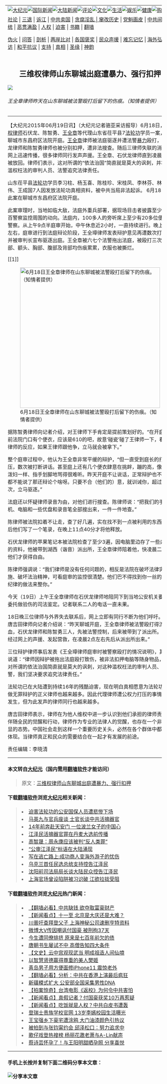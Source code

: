 <a name="1" id="1" target="_blank"></a><span id="1"></span>
<table border="0"><tr><td colspan="2" VALIGN=TOP><a href="https://github.com/asdfghy6/djy/blob/master/gb/nsc413.md#1"><img src="https://raw.githubusercontent.com/asdfghy6/1/master/t/djy/1.jpg" title="大纪元"></a><a href="https://github.com/asdfghy6/djy/blob/master/gb/n24hr.md#1"><img src="https://raw.githubusercontent.com/asdfghy6/1/master/t/djy/3.jpg" title="国际新闻"></a><a href="https://github.com/asdfghy6/djy/blob/master/gb/nsc413.md#1"><img src="https://raw.githubusercontent.com/asdfghy6/1/master/t/djy/4.jpg" title="大陆新闻"></a><a href="https://github.com/asdfghy6/djy/blob/master/gb/news392.md#1"><img src="https://raw.githubusercontent.com/asdfghy6/1/master/t/djy/5.jpg" title="评论"></a><a href="https://github.com/asdfghy6/djy/blob/master/gb/news2007.md#1"><img src="https://raw.githubusercontent.com/asdfghy6/1/master/t/djy/6.jpg" title="文化"></a><a href="https://github.com/asdfghy6/djy/blob/master/gb/news2008.md#1"><img src="https://raw.githubusercontent.com/asdfghy6/1/master/t/djy/7.jpg" title="生活"></a><a href="https://github.com/asdfghy6/djy/blob/master/gb/ncyule.md#1"><img src="https://raw.githubusercontent.com/asdfghy6/1/master/t/djy/8.jpg" title="娱乐"></a><a href="https://github.com/asdfghy6/djy/blob/master/gb/nsc1002.md#1"><img src="https://raw.githubusercontent.com/asdfghy6/1/master/t/djy/9.jpg" title="健康"><a href="https://www.youlucky.com"><img src="https://raw.githubusercontent.com/asdfghy6/1/master/t/djy/10.jpg" title="购物"></a><a href="https://www.supportepoch.org/donation?utm_medium=epochtimes&utm_source=referral&utm_campaign=donate_button_djyhomepage"><img src="https://raw.githubusercontent.com/asdfghy6/1/master/t/djy/12.jpg" title="捐款"></a></td></tr>
<tr><td colspan="2" VALIGN=TOP><a target="_blank" href="https://git.io/fjCRf">社论</a> | <a target="_blank" href="https://github.com/asdfghy6/djy/blob/master/gb/nf5657.md#1">三退</a> | <a target="_blank" href="https://github.com/asdfghy6/djy/blob/master/gb/nf6123.md#1">诉江</a> | <a target="_blank" href="https://github.com/asdfghy6/djy/blob/master/gb/nf1176117.md#1">中共卖国</a> | <a target="_blank" href="https://github.com/asdfghy6/djy/blob/master/gb/nf5773.md#1">贪腐淫乱 | <a target="_blank" href="https://github.com/asdfghy6/djy/blob/master/gb/nf1176115.md#1">窜改历史</a> | <a target="_blank" href="https://github.com/asdfghy6/djy/blob/master/gb/nf1176107.md#1">党魁画皮</a> | <a target="_blank" href="https://github.com/asdfghy6/djy/blob/master/gb/nf1320400.md#1">中共间谍</a> | <a target="_blank" href="https://github.com/asdfghy6/djy/blob/master/gb/nf1176114.md#1">破坏传统</a> | <a target="_blank" href="https://github.com/asdfghy6/djy/blob/master/gb/nf5287.md#1">恶贯满盈</a> | <a target="_blank" href="https://github.com/asdfghy6/djy/blob/master/gb/ncid278.md#1">人权</a> | <a target="_blank" href="https://github.com/asdfghy6/djy/blob/master/gb/nf1176111.md#1">迫害</a> | <a target="_blank" href="https://github.com/asdfghy6/djy/blob/master/gb/nf1235328.md#1">书籍</a> | <a target="_blank" href="https://github.com/asdfghy6/fq/blob/master/README.md?zsrh#1">翻墙</a></p><p><a target="_blank" href="https://github.com/asdfghy6/djy/blob/master/gb/nf5562.md#1">伪火</a> | <a target="_blank" href="https://github.com/asdfghy6/djy/blob/master/gb/nf4378.md#1">问答</a> | <a target="_blank" href="https://github.com/asdfghy6/djy/blob/master/gb/nf5792.md#1">剖析</a> | <a target="_blank" href="https://github.com/asdfghy6/djy/blob/master/gb/nf5735.md#1">两岸比对</a> | <a target="_blank" href="https://github.com/asdfghy6/djy/blob/master/gb/nf6119.md#1">各国褒奖</a> | <a target="_blank" href="https://github.com/asdfghy6/djy/blob/master/gb/nf6120.md#1">民众声援</a> | <a target="_blank" href="https://github.com/asdfghy6/djy/blob/master/gb/nf1188594.md#1">难忘记忆</a> | <a target="_blank" href="https://github.com/asdfghy6/djy/blob/master/gb/nf3180.md#1">海外弘传</a> | <a target="_blank" href="https://github.com/asdfghy6/djy/blob/master/gb/nf5410.md#1">万人上访</a> | <a target="_blank" href="https://github.com/asdfghy6/ntdtv/blob/master/gb/prog1530_1.md#1">和平抗议</a> | <a target="_blank" href="https://github.com/asdfghy6/djy/blob/master/gb/nf4386.md#1">支持</a> | <a target="_blank" href="https://github.com/asdfghy6/djy/blob/master/gb/nf4389.md#1">真相</a> | <a target="_blank" href="https://github.com/asdfghy6/djy/blob/master/gb/nf5790.md#1">圣缘</a> | <a target="_blank" href="https://github.com/asdfghy6/djy/blob/master/gb/nf4786.md#1">神韵</a></td></tr>
<tr><td VALIGN=TOP width="626"><h2 align=center>三维权律师山东聊城出庭遭暴力、强行扣押</h2>
<img src="http://i.epochtimes.com/assets/uploads/2015/06/150619020201941-450x600.jpg" />
<h6>王全章律师昨天在山东聊城被法警殴打后留下的伤痕。（知情者提供）
</h6>
<hr>
<p>【大纪元2015年06月19日讯】（大纪元记者骆亚采访报导）6月18日，<a href="https://github.com/asdfghy6/djy/blob/master/gb/tag/%E7%BB%B4%E6%9D%83%E5%BE%8B%E5%B8%88.md">维权律师</a>石伏龙、陈智勇、<a href="https://github.com/asdfghy6/djy/blob/master/gb/tag/%E7%8E%8B%E5%85%A8%E7%AB%A0.md">王全章</a>等代理山东省茌平县7<a href="https://github.com/asdfghy6/djy/blob/master/gb/tag/%E6%B3%95%E8%BD%AE%E5%8A%9F.md">法轮功</a>学员一案，在聊城市东昌府区法院开庭。<a href="https://github.com/asdfghy6/djy/blob/master/gb/tag/%E7%8E%8B%E5%85%A8%E7%AB%A0.md">王全章</a>律师被法庭驱逐并遭法警<a href="https://github.com/asdfghy6/djy/blob/master/gb/tag/%E6%9A%B4%E5%8A%9B.md">暴力</a>殴打，石伏龙律师和陈智勇律师也被分别扣押，遭非法搜查。随后三律师失联的消息在网上迅速传播，很多律师同行发声声援。王全章、石伏龙律师直到凌晨2点被放回。律师们表示，这对所谓的“依法治国”简直就是莫大的讽刺，并将对滥权枉法的审判人员、法警追究法律责任。</p>
<p>山东茌平县<a href="https://github.com/asdfghy6/djy/blob/master/gb/tag/%E6%B3%95%E8%BD%AE%E5%8A%9F.md">法轮功</a>学员李习柱、杨玉喜、陈桂珍、宋桂凤、李林芬、林秀伟、王成国7人因发放法轮功真相资料，被中共当局非法起诉。 6月18日，此案在聊城市东昌府区法院开庭。</p>
<p>此案审理时，当地如临大敌，法庭外重兵部署，据现场目击者披露至少有上百警察监控周围的动向。法庭内，100多人的旁听席上至少有20多位便衣警察。从上午9点半庭审开始，中午休息近2小时，一直持续进行。晚上7点左右，庭审进行到法庭辩论阶段，王全璋律师发表辩护意见再遭数次打断，并被审判长宣布驱逐出庭。王全章被六七个法警拖出法庭，被殴打三次，面部、额头、胸部、腹部及背部均伤痕累累，衣服也被撕烂。</p>
<p>[[1]]<br />
	<figure id="attachment_5883571" style="width: 450px" class="wp-caption aligncenter"><img src="http://i.epochtimes.com/assets/uploads/2015/06/150619020227941.jpg" alt="6月18日王全章律师在山东聊城被法警殴打后留下的伤痕。（知情者提供）" title="6月18日王全章律师在山东聊城被法警殴打后留下的伤痕。（知情者提供）" width="450" b="600"
	class="size-large wp-image-5883571" /></a><figcaption class="wp-caption-text">6月18日王全章律师在山东聊城被法警殴打后留下的伤痕。（知情者提供）</figcaption></figure></p>
<p>据陈智勇律师向记者介绍，对王律师下手肯定是提前策划好的。“在开庭之前法院门口有个便衣，应该是610的吧，故意‘碰瓷’碰了王律师一下，看王律师的反应，如果王律师跟他争，立马就会被拿下。”</p>
<p>整个庭审过程中，他认为王全章非常平缓的辩护，“但一直受到庭长的打压，数次被打断讲话。甚至庭上还有几个便衣肆意在挑衅，蹦的高，像骂街泼妇一样、指手划脚地骂得很难听。昨天开庭不让说话，正常辩护也不让，都不能说了那还辩论个啥呀。只要不合（他们的）意，就训诫你，超过三次，立马驱逐。”</p>
<p>法庭还以怀疑律师录音为由，对他们进行搜查。陈律师说：“把我们的手机、电脑和一些优盘和录音笔全部搜出来，一件一件地查。”</p>
<p>陈律师被法院扣着不让走，查了好几遍，实在找不到一点被利用的东西，最后他们写了一个笔录，在晚上11点40分才将他释放。</p>
<p>石伏龙律师的苹果笔记本被法院检查了至少3遍，因电脑里边存了一些办案的资料，他被带到湖西（谐音）派出所，王全章律师陪着他，快凌晨二点，他们才获得自由。</p>
<p>陈律师强调说：“我们律师是没有任何问题的，相反是法院在破坏法律实施、破坏法治精神，可看庭审的监控很清楚。他们巴不得找到你一丝的违反纪律的做法来整你。”</p>
<p>今天（19日）上午王全章律师在石伏龙律师地陪同下到当地公安机关要求委托做验伤的司法鉴定。记者联系二人的电话一直未果。</p>
<p>18日晚三位律师与外界失去联系后，网上立即有同行不断为他们呼吁。据唐吉田律师向记者介绍说：“昨天聊城开庭，王全章律师被法警殴打得流血，石伏龙律师和陈智勇三人，先被法警控制，后来被带到了派出所。然后经过网上的声援、发起营救，在凌晨2点左右先后从派出所出来。”</p>
<p>三位辩护律师事后发表《王全璋律师庭审时被警察殴打的情况说明》，其中说道：“律师因辩护被拖出法庭殴打致伤，被非法扣押电脑等随身物品，这对所谓的依法治国简直就是莫大的讽刺，对这种滥权枉法的审判人员、法警，我们坚决要求追究法律责任。”</p>
<p>法轮功已在大陆遭到持续16年的残酷迫害，现在明白真相愿意为法轮功案做无罪辩护的正义律师也越来越多。因此代理律师遭公权力打压的事情经常发生，但为此发声的律师同行也越来越多。</p>
<p>唐吉田律师表示，律师在为他人维权中进一步认识到他们承担的律师责任，伴随全民的觉醒和行动，律师作为专业的法律人的觉醒，也存在一个非常明显的态势。中国社会走到这样一个重要历史关头，必然在各个群体中都有所体现。当律师真正和民众的需要结合在一起才有发展的前途。</p>
<p>责任编辑：李晓清</p>
<hr>

#### 本文转自<a href="http://www.epochtimes.com">大纪元</a>（国内需用<a href="https://git.io/JesJV">翻墙软件</a>才能访问）
> 原文：<a href="http://www.epochtimes.com/gb/15/6/19/n4461385.htm">三维权律师山东聊城出庭遭暴力、强行扣押</a>
#### 下载<a href="https://git.io/JesJV">翻墙软件</a>浏览<a href="http://www.epochtimes.com">大纪元</a>相关新闻：
> <li><a href="http://www.epochtimes.com/gb/15/6/19/n4461007.htm">迫害法轮功的公安国保人员遭悲惨下场</a></li>
> <li><a href="http://www.epochtimes.com/gb/15/6/18/n4460511.htm">马英九与官兵座谈 士官长谈中共活摘器官</a></li>
> <li><a href="http://www.epochtimes.com/gb/15/6/17/n4460019.htm">14年前奔赴天安门 一位波兰女子的中国心</a></li>
> <li><a href="http://www.epochtimes.com/gb/15/6/17/n4460115.htm">江泽民活摘器官罪在丹麦大选前传播</a></li>
> <li><a href="http://www.epochtimes.com/gb/15/6/16/n4458623.htm">高智晟：周永康应该被判“反人类罪”</a></li>
> <li><a href="http://www.epochtimes.com/gb/15/6/17/n4459416.htm">“公审江泽民”标语在大陆涌现</a></li>
> <li><a href="http://www.epochtimes.com/gb/15/6/17/n4459388.htm">写在逃亡路上:成功商人变海外游子的忧伤</a></li>
> <li><a href="http://www.epochtimes.com/gb/15/6/17/n4459389.htm">乌克兰首任民选总统支持控告江泽民</a></li>
> <li><a href="http://www.epochtimes.com/gb/15/6/16/n4458661.htm">沈阳前司法局局长谈大陆民众控告江泽民</a></li>
> <li><a href="http://www.epochtimes.com/gb/15/6/15/n4457890.htm">上海官场曾设陷阱被习识破 江欲拉拢受阻</a></li>

#### 下载<a href="https://git.io/JesJV">翻墙软件</a>浏览<a href="http://www.epochtimes.com">大纪元</a>热门新闻：
> <li><a href="http://www.epochtimes.com/gb/19/9/25/n11546931.htm">【翻墙必看】中共缺钱 欲夺取富豪财产</a></li>
> <li><a href="http://www.epochtimes.com/gb/19/9/26/n11548856.htm">【新闻看点】十一至 北京是大庆还是大难？</a></li>
> <li><a href="http://www.epochtimes.com/gb/19/9/26/n11549060.htm">川普吁查拜登父子 上海神秘公司速删亨特资料</a></li>
> <li><a href="http://www.epochtimes.com/gb/19/9/26/n11548966.htm">微博大V传因嘲讽付国豪 被刑拘37天</a></li>
> <li><a href="http://www.epochtimes.com/gb/15/9/3/n4519621.htm">今生遭同僚排挤 原来是七百年前欠的债</a></li>
> <li><a href="http://www.epochtimes.com/gb/19/9/20/n11534314.htm">唐朝书生屡试不中 高僧告知四大条件</a></li>
> <li><a href="http://www.epochtimes.com/gb/16/7/1/n8056353.htm">【文史】云中宫观现武当 明成祖造人间仙境</a></li>
> <li><a href="http://www.epochtimes.com/gb/19/9/22/n11539138.htm">以智慧贤德赢得尊重的美人樊姬</a></li>
> <li><a href="http://www.epochtimes.com/gb/19/9/25/n11546708.htm">青岛男子用方便面修iPhone11 震惊老外</a></li>
> <li><a href="http://www.epochtimes.com/gb/19/9/25/n11545125.htm">【翻墙必看】分析：中共在香港上演最后疯狂</a></li>
> <li><a href="http://www.epochtimes.com/gb/19/9/25/n11546501.htm">新疆模式扩大 公安部全国采集男性DNA</a></li>
> <li><a href="http://www.epochtimes.com/gb/19/9/24/n11542455.htm">【拍案惊奇】台湾电影《返校》为何令中共害怕</a></li>
> <li><a href="http://www.epochtimes.com/gb/19/9/23/n11541603.htm">【新闻看点】真假记者？付国豪获奖10万再惹疑</a></li>
> <li><a href="http://www.epochtimes.com/gb/19/9/24/n11543678.htm">【新闻看点】吃饭就是人权？中共白皮书遭轰</a></li>
> <li><a href="http://www.epochtimes.com/gb/19/9/24/n11544222.htm">登瑞士贵族学校官网 13岁李嫣校园生活曝光</a></li>
> <li><a href="http://www.epochtimes.com/gb/19/9/24/n11544375.htm">王宝强乡下豪宅遭涂鸦 大门油漆颜色引热议</a></li>
> <li><a href="http://www.epochtimes.com/gb/19/9/25/n11545153.htm">被拍到与张钧甯约会 邱泽松口：努力追求中</a></li>
> <li><a href="http://www.epochtimes.com/gb/19/9/25/n11545320.htm">歌仔戏登热搜榜 杨丽花邀老萧与A-Lin献声</a></li>
> <li><a href="http://www.epochtimes.com/gb/19/9/26/n11547898.htm">蔡诗芸怀孕了！与王阳明甜晒孕照 分享喜悦</a></li>
<hr>

#### 手机上长按并复制下面二维码分享本文章：<br><br><img src="http://www.hehaibao.com/qr/index.php?m=1&e=L&p=10&t=&d=https://github.com/asdfghy6/djy/blob/master/gb/15/6/19/n4461385.md%231" title="分享本文章"></td><td VALIGN=TOP><a href="https://github.com/asdfghy6/djy/blob/master/gb/16/1/21/n4622075.md?dfh#1" target="_blank"><img src="https://raw.githubusercontent.com/asdfghy6/djy/master/gb/300/wei-f1.jpg" title="中共的伪火骗局"  alt="中共的伪火骗局"></a><br><a href="https://github.com/asdfghy6/yh/blob/master/README.md?dfh#1" target="_blank"><img src="https://raw.githubusercontent.com/asdfghy6/djy/master/gb/300/yong-h.jpg" title="永恒的见证"  alt="永恒的见证"></a><br><a href="https://github.com/asdfghy6/djy/blob/master/gb/13/9/29/n3974789.md?dfh#1" target="_blank"><img src="https://raw.githubusercontent.com/asdfghy6/djy/master/gb/300/shang-lnz.jpg" title="善良女子被中共投男牢"  alt="善良女子被中共投男牢"></a><br><a href="https://github.com/asdfghy6/djy/blob/master/gb/16/3/16/n4663449.md?dfh#1" target="_blank"><img src="https://raw.githubusercontent.com/asdfghy6/djy/master/gb/300/huo-z3.jpg" title="警卫目击活摘器官"  alt="警卫目击活摘器官"></a><br><a href="https://github.com/asdfghy6/djy/blob/master/gb/16/8/7/n8177641.md?dfh#1" target="_blank"><img src="https://raw.githubusercontent.com/asdfghy6/djy/master/gb/300/huo-z4.jpg" title="证人描述活摘恐怖"  alt="证人描述活摘恐怖"></a><br><a href="https://github.com/asdfghy6/djy/blob/master/gb/10/4/19/n2881569.md?dfh#1" target="_blank"><img src="https://raw.githubusercontent.com/asdfghy6/djy/master/gb/300/huo-z1.jpg" title="揭开活摘器官黑幕"  alt="揭开活摘器官黑幕"></a><br><a href="https://github.com/asdfghy6/djy/blob/master/gb/10/11/7/n3077476.md?dfh#1" target="_blank"><img src="https://raw.githubusercontent.com/asdfghy6/djy/master/gb/300/ma-ks.jpg" title="马克思的成魔之路"  alt="马克思的成魔之路"></a><br><a href="https://github.com/asdfghy6/djy/blob/master/gb/14/6/9/n4173977.md?dfh#1" target="_blank"><img src="https://raw.githubusercontent.com/asdfghy6/djy/master/gb/300/chang-zs.jpg" title="藏字石 蕴天机"  alt="藏字石 蕴天机"></a><br><a href="https://github.com/asdfghy6/djy/blob/master/gb/18/5/10/n10381511.md?dfh#1" target="_blank"><img src="https://raw.githubusercontent.com/asdfghy6/djy/master/gb/300/st1.jpg" title="关注3亿人三退"  alt="关注3亿人三退"></a><br><a href="https://github.com/asdfghy6/djy/blob/master/gb/18/3/21/n10237682.md?dfh#1" target="_blank"><img src="https://raw.githubusercontent.com/asdfghy6/djy/master/gb/300/jie-t.jpg" title="解体中共复兴中华"  alt="解体中共复兴中华"></a><br><a href="https://github.com/asdfghy6/djy/blob/master/gb/9/2/9/n2422991.md?dfh#1" target="_blank"><img src="https://raw.githubusercontent.com/asdfghy6/djy/master/gb/300/gao-zs.jpg" title="中共迫害良心律师"  alt="中共迫害良心律师"></a><br><a href="https://github.com/asdfghy6/djy/blob/master/gb/18/12/9/n10900044.md?dfh#1" target="_blank"><img src="https://raw.githubusercontent.com/asdfghy6/djy/master/gb/300/sj1.jpg" title="303万人举报江泽民"  alt="303万人举报江泽民"></a><br><a href="https://github.com/asdfghy6/djy/blob/master/gb/18/8/28/n10672014.md?dfh#1" target="_blank"><img src="https://raw.githubusercontent.com/asdfghy6/djy/master/gb/300/sj2.jpg" title="这些官员为何起诉江泽民"  alt="这些官员为何起诉江泽民"></a><br><a href="https://github.com/asdfghy6/djy/blob/master/gb/8/12/18/n2367165.md?dfh#1" target="_blank"><img src="https://raw.githubusercontent.com/asdfghy6/djy/master/gb/300/liangan.jpg" title="海峡两岸的强烈对比"  alt="海峡两岸的强烈对比"></a><br><a href="https://github.com/asdfghy6/djy/blob/master/gb/15/5/5/n4427238.md?dfh#1" target="_blank"><img src="https://raw.githubusercontent.com/asdfghy6/djy/master/gb/300/jia-ndzl.jpg" title="加拿大总理的贺信"  alt="加拿大总理的贺信"></a><br><a href="https://github.com/asdfghy6/djy/blob/master/gb/11/6/17/n3289382.md?dfh#1" target="_blank"><img src="https://raw.githubusercontent.com/asdfghy6/djy/master/gb/300/xiao-wd.jpg" title="探寻真相兼听则明"  alt="探寻真相兼听则明"></a><br><a href="https://github.com/asdfghy6/djy/blob/master/gb/18/10/27/n10812623.md?dfh#1" target="_blank"><img src="https://raw.githubusercontent.com/asdfghy6/djy/master/gb/300/yindu.jpg" title="印度媒体报道东方"  alt="印度媒体报道东方"></a><br><a href="https://github.com/asdfghy6/djy/blob/master/gb/18/6/9/n10469652.md?dfh#1" target="_blank"><img src="https://raw.githubusercontent.com/asdfghy6/djy/master/gb/300/xie-j.jpg" title="不一样的海外校园"  alt="不一样的海外校园"></a><br><a href="https://github.com/asdfghy6/djy/blob/master/gb/7/4/5/n1669415.md?dfh#1" target="_blank"><img src="https://raw.githubusercontent.com/asdfghy6/djy/master/gb/300/li-up.jpg" title="从大师到徒弟的传奇"  alt="从大师到徒弟的传奇"></a><br><a href="https://github.com/asdfghy6/djy/blob/master/gb/17/5/26/n9191512.md?dfh#1" target="_blank"><img src="https://raw.githubusercontent.com/asdfghy6/djy/master/gb/300/zfl2.jpg" title="亿万人与东方一本奇书"  alt="亿万人与东方一本奇书"></a><br><a href="https://github.com/asdfghy6/djy/blob/master/gb/13/11/27/n4020290.md?dfh#1" target="_blank"><img src="https://raw.githubusercontent.com/asdfghy6/djy/master/gb/300/zhen-h.jpg" title="大陆见不到的震撼场面"  alt="大陆见不到的震撼场面"></a><br><a href="https://github.com/asdfghy6/djy/blob/master/gb/15/7/17/n4482910.md?dfh#1" target="_blank"><img src="https://raw.githubusercontent.com/asdfghy6/djy/master/gb/300/dalu-sk.jpg" title="人心向善 大陆当初盛况"  alt="人心向善 大陆当初盛况"></a><br><a href="https://github.com/asdfghy6/djy/blob/master/gb/9/10/15/n2689419.md?dfh#1" target="_blank"><img src="https://raw.githubusercontent.com/asdfghy6/djy/master/gb/300/zfl1.jpg" title="追寻真理 这书讲什么"  alt="追寻真理 这书讲什么"></a><br><a href="https://github.com/asdfghy6/fq/blob/master/README.md?dfh#1" target="_blank"><img src="https://raw.githubusercontent.com/asdfghy6/djy/master/gb/300/fq1.jpg" title="下载免费翻墙软件"  alt="下载免费翻墙软件"></a><br></td></tr></table>
